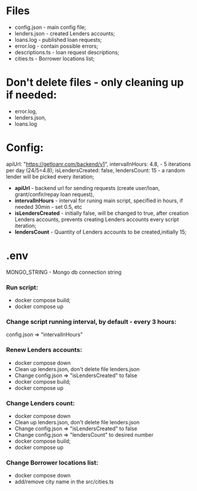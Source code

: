 # Files

- config.json - main config file;
- lenders.json - created Lenders accounts;
- loans.log - published loan requests;
- error.log - contain possible errors;
- descriptions.ts - loan request descriptions;
- cities.ts - Borrower locations list;

# Don't delete files - only cleaning up if needed:

- error.log,
- lenders.json,
- loans.log

# Config:

apiUrl: "https://getloanr.com/backend/v1",
intervalInHours: 4.8, - 5 iterations per day (24/5=4.8);
isLendersCreated: false,
lendersCount: 15 - a random lender will be picked every iteration;

- **apiUrl** - backend url for sending requests (create user/loan, grant/confir/repay loan request),
- **intervalInHours** - interval for runing main script, specified in hours, if needed 30min - set 0.5, etc
- **isLendersCreated** - initially false, will be changed to true, after creation Lenders accounts, prevents creating Lenders accounts every script iteration;
- **lendersCount** - Quantity of Lenders accounts to be created,initially 15;

# .env

MONGO_STRING - Mongo db connection string

### Run script:

- docker compose build;
- docker compose up

### Change script running interval, by default - every 3 hours:

config.json => "intervalInHours"

### Renew Lenders accounts:

- docker compose down
- Clean up lenders.json, don't delete file lenders.json
- Change config.json => "isLendersCreated" to false
- docker compose build;
- docker compose up

### Change Lenders count:

- docker compose down
- Clean up lenders.json, don't delete file lenders.json
- Change config.json => "isLendersCreated" to false
- Change config.json => "lendersCount" to desired number
- docker compose build;
- docker compose up

### Change Borrower locations list:

- docker compose down
- add/remove city name in the src/cities.ts
